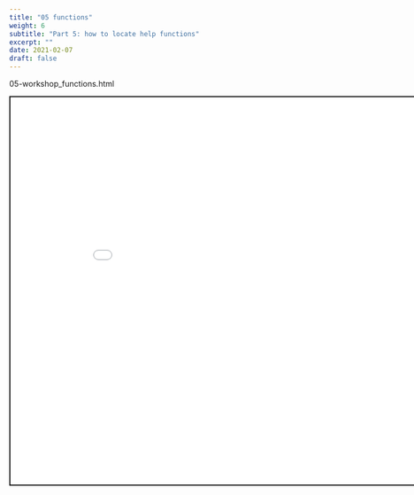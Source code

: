 ```yaml
---
title: "05 functions"
weight: 6
subtitle: "Part 5: how to locate help functions"
excerpt: ""
date: 2021-02-07
draft: false
---
```


05-workshop_functions.html

<iframe src="05-workshop_functions.html" width="900" height="700" style="border:2px solid currentColor;" loading="lazy" allowfullscreen></iframe> <script>fitvids('.shareagain', {players: 'iframe'});</script>
